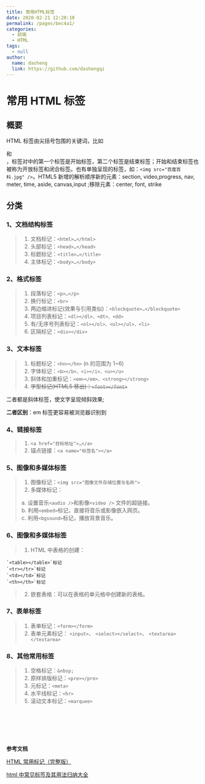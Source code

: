 ```yaml
---
title: 常用HTML标签
date: 2020-02-21 12:20:10
permalink: /pages/bec4a1/
categories:
  - 前端
  - HTML
tags:
  - null
author:
  name: dasheng
  link: https://github.com/dashengqi
---
```


# 常用 HTML 标签

## 概要

HTML 标签由尖括号包围的关键词，比如 <div> 和 </div>，标签对中的第一个标签是开始标签，第二个标签是结束标签；开始和结束标签也被称为开放标签和闭合标签。也有单独呈现的标签，如：`<img src="百度百科.jpg" />`。HTML5 新增的解析顺序新的元素：section, video,progress, nav, meter, time, aside, canvas,input
;移除元素：center, font, strike

<!-- more -->

## 分类

### 1、文档结构标签

> 1.  文档标记：`<html>…</html>`
> 2.  头部标记：`<head>…</head>`
> 3.  标题标记：`<title>…</title>`
> 4.  主体标记：`<body>…</body>`

### 2、格式标签

> 1. 段落标记：`<p>…</p>`
> 1. 换行标记：`<br>`
> 1. 两边缩进标记(效果与引用类似)：`<blockquote>…</blockquote>`
> 1. 项目列表标记：`<dl></dl>、<dt>、<dd>`
> 1. 有/无序号列表标记：`<ol></ol>、<ul></ul>、<li>`
> 1. 区隔标记：`<div></div>`

### 3、文本标签

> 1. 标题标记：`<hn></hn>` (n 的范围为 1~6)
> 1. 字体标记：`<b></b>、<i></i>、<u></u>`
> 1. 斜体和加重标记：`<em></em>、<strong></strong>`
> 1. <del>字型标记(HTML5 移出)：`<font></font>`</del>

二者都是斜体标签，使文字呈现倾斜效果;

**二者区别**：em 标签更容易被浏览器识别到

### 4、链接标签

> 1. `<a href="目标地址">…</a>`
> 1. 锚点链接：`<a name="标签名"></a>`

### 5、图像和多媒体标签

> 1. 图像标记：`<img src="图像文件存储位置与名称">`
> 1. 多媒体标记：
>
> a. 设置音乐`<audio />`和影像`<video />` 文件的超链接。<br>
> b. 利用`<embed>`标记，直接将音乐或影像嵌入网页。<br>
> c. 利用`<bgsound>`标记，播放背景音乐。

### 6、图像和多媒体标签

> 1. HTML 中表格的创建：

    `<table></table>`标记
    `<tr></tr>`标记
    `<td></td>`标记
    `<th></th>`标记

> 2. 嵌套表格：可以在表格的单元格中创建新的表格。

### 7、表单标签

> 1. 表单标记：`<form></form>`
> 1. 表单元素标记：
>    `<input>`、 `<select></select>`、 `<textarea></textarea>`

### 8、其他常用标签

> 1. 空格标记：`&nbsp;`
> 1. 原样排版标记：`<pre></pre>`
> 1. 元标记：`<meta>`
> 1. 水平线标记：`<hr>`
> 1. 滚动文本标记：`<marquee>`

<marquee direction='up' scrollamount='3'>
- **浏览器内核控制**：国内浏览器很多都是双内核（webkit 和 Trident），webkit 内核高速浏览，IE 内核兼容网页和旧版网站。而添加 meta 标签的网站可以控制浏览器选择何种内核渲染。[参考文档](http://se.360.cn/v6/help/meta.html)
</marquee>

**参考文档**

[HTML 常用标记（完整版）](https://www.cnblogs.com/Teacher-Lu/p/14852403.html)

[html 中常见标签及其用法归纳大全](https://blog.csdn.net/xu_yuxuyu/article/details/121013177)
